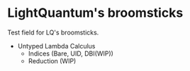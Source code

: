 # LightQuantum's broomsticks

Test field for LQ's broomsticks.

- Untyped Lambda Calculus
    + Indices (Bare, UID, DBI(WIP))
    + Reduction (WIP)